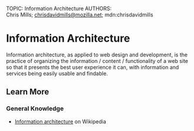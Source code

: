 TOPIC: Information Architecture
AUTHORS: Chris Mills; chrisdavidmills@mozilla.net; mdn:chrisdavidmills

# Information Architecture

Information architecture, as applied to web design and development, is the practice of organizing the
information / content / functionality of a web site so that it presents the best user experience it
can, with information and services being easily usable and findable.

## Learn More

### General Knowledge

- [Information architecture](https://en.wikipedia.org/wiki/Information_architecture) on Wikipedia
